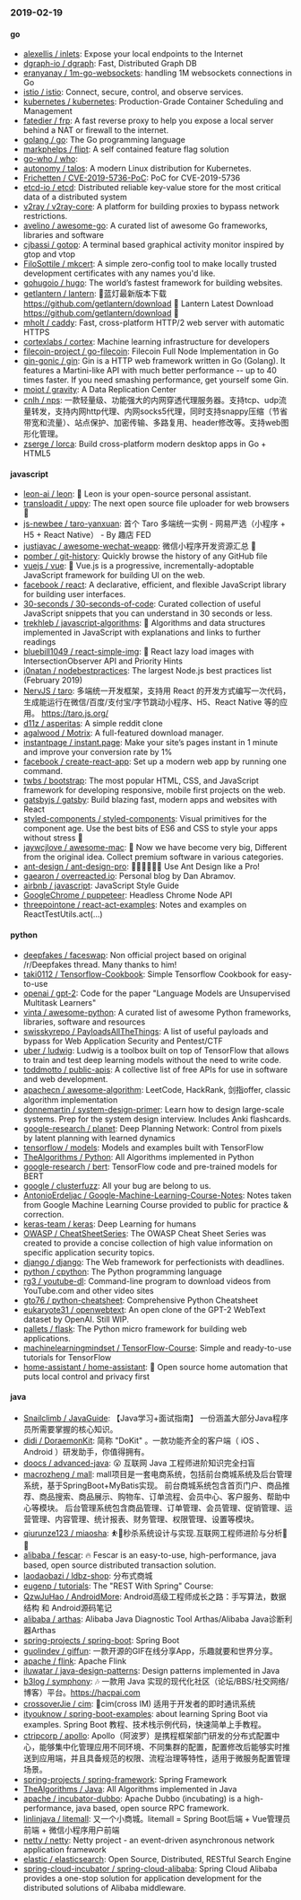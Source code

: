 ### 2019-02-19

#### go
* [alexellis / inlets](https://github.com/alexellis/inlets): Expose your local endpoints to the Internet
* [dgraph-io / dgraph](https://github.com/dgraph-io/dgraph): Fast, Distributed Graph DB
* [eranyanay / 1m-go-websockets](https://github.com/eranyanay/1m-go-websockets): handling 1M websockets connections in Go
* [istio / istio](https://github.com/istio/istio): Connect, secure, control, and observe services.
* [kubernetes / kubernetes](https://github.com/kubernetes/kubernetes): Production-Grade Container Scheduling and Management
* [fatedier / frp](https://github.com/fatedier/frp): A fast reverse proxy to help you expose a local server behind a NAT or firewall to the internet.
* [golang / go](https://github.com/golang/go): The Go programming language
* [markphelps / flipt](https://github.com/markphelps/flipt): A self contained feature flag solution
* [go-who / who](https://github.com/go-who/who): 
* [autonomy / talos](https://github.com/autonomy/talos): A modern Linux distribution for Kubernetes.
* [Frichetten / CVE-2019-5736-PoC](https://github.com/Frichetten/CVE-2019-5736-PoC): PoC for CVE-2019-5736
* [etcd-io / etcd](https://github.com/etcd-io/etcd): Distributed reliable key-value store for the most critical data of a distributed system
* [v2ray / v2ray-core](https://github.com/v2ray/v2ray-core): A platform for building proxies to bypass network restrictions.
* [avelino / awesome-go](https://github.com/avelino/awesome-go): A curated list of awesome Go frameworks, libraries and software
* [cjbassi / gotop](https://github.com/cjbassi/gotop): A terminal based graphical activity monitor inspired by gtop and vtop
* [FiloSottile / mkcert](https://github.com/FiloSottile/mkcert): A simple zero-config tool to make locally trusted development certificates with any names you'd like.
* [gohugoio / hugo](https://github.com/gohugoio/hugo): The world’s fastest framework for building websites.
* [getlantern / lantern](https://github.com/getlantern/lantern): 🔴蓝灯最新版本下载 https://github.com/getlantern/download 🔴 Lantern Latest Download https://github.com/getlantern/download 🔴
* [mholt / caddy](https://github.com/mholt/caddy): Fast, cross-platform HTTP/2 web server with automatic HTTPS
* [cortexlabs / cortex](https://github.com/cortexlabs/cortex): Machine learning infrastructure for developers
* [filecoin-project / go-filecoin](https://github.com/filecoin-project/go-filecoin): Filecoin Full Node Implementation in Go
* [gin-gonic / gin](https://github.com/gin-gonic/gin): Gin is a HTTP web framework written in Go (Golang). It features a Martini-like API with much better performance -- up to 40 times faster. If you need smashing performance, get yourself some Gin.
* [moiot / gravity](https://github.com/moiot/gravity): A Data Replication Center
* [cnlh / nps](https://github.com/cnlh/nps): 一款轻量级、功能强大的内网穿透代理服务器。支持tcp、udp流量转发，支持内网http代理、内网socks5代理，同时支持snappy压缩（节省带宽和流量）、站点保护、加密传输、多路复用、header修改等。支持web图形化管理。
* [zserge / lorca](https://github.com/zserge/lorca): Build cross-platform modern desktop apps in Go + HTML5

#### javascript
* [leon-ai / leon](https://github.com/leon-ai/leon): 🧠 Leon is your open-source personal assistant.
* [transloadit / uppy](https://github.com/transloadit/uppy): The next open source file uploader for web browsers 🐶
* [js-newbee / taro-yanxuan](https://github.com/js-newbee/taro-yanxuan): 首个 Taro 多端统一实例 - 网易严选（小程序 + H5 + React Native） - By 趣店 FED
* [justjavac / awesome-wechat-weapp](https://github.com/justjavac/awesome-wechat-weapp): 微信小程序开发资源汇总 💯
* [pomber / git-history](https://github.com/pomber/git-history): Quickly browse the history of any GitHub file
* [vuejs / vue](https://github.com/vuejs/vue): 🖖 Vue.js is a progressive, incrementally-adoptable JavaScript framework for building UI on the web.
* [facebook / react](https://github.com/facebook/react): A declarative, efficient, and flexible JavaScript library for building user interfaces.
* [30-seconds / 30-seconds-of-code](https://github.com/30-seconds/30-seconds-of-code): Curated collection of useful JavaScript snippets that you can understand in 30 seconds or less.
* [trekhleb / javascript-algorithms](https://github.com/trekhleb/javascript-algorithms): 📝 Algorithms and data structures implemented in JavaScript with explanations and links to further readings
* [bluebill1049 / react-simple-img](https://github.com/bluebill1049/react-simple-img): 🌅 React lazy load images with IntersectionObserver API and Priority Hints
* [i0natan / nodebestpractices](https://github.com/i0natan/nodebestpractices): The largest Node.js best practices list (February 2019)
* [NervJS / taro](https://github.com/NervJS/taro): 多端统一开发框架，支持用 React 的开发方式编写一次代码，生成能运行在微信/百度/支付宝/字节跳动小程序、H5、React Native 等的应用。 https://taro.js.org/
* [d11z / asperitas](https://github.com/d11z/asperitas): A simple reddit clone
* [agalwood / Motrix](https://github.com/agalwood/Motrix): A full-featured download manager.
* [instantpage / instant.page](https://github.com/instantpage/instant.page): Make your site’s pages instant in 1 minute and improve your conversion rate by 1%
* [facebook / create-react-app](https://github.com/facebook/create-react-app): Set up a modern web app by running one command.
* [twbs / bootstrap](https://github.com/twbs/bootstrap): The most popular HTML, CSS, and JavaScript framework for developing responsive, mobile first projects on the web.
* [gatsbyjs / gatsby](https://github.com/gatsbyjs/gatsby): Build blazing fast, modern apps and websites with React
* [styled-components / styled-components](https://github.com/styled-components/styled-components): Visual primitives for the component age. Use the best bits of ES6 and CSS to style your apps without stress 💅
* [jaywcjlove / awesome-mac](https://github.com/jaywcjlove/awesome-mac):  Now we have become very big, Different from the original idea. Collect premium software in various categories.
* [ant-design / ant-design-pro](https://github.com/ant-design/ant-design-pro): 👨🏻‍💻👩🏻‍💻 Use Ant Design like a Pro!
* [gaearon / overreacted.io](https://github.com/gaearon/overreacted.io): Personal blog by Dan Abramov.
* [airbnb / javascript](https://github.com/airbnb/javascript): JavaScript Style Guide
* [GoogleChrome / puppeteer](https://github.com/GoogleChrome/puppeteer): Headless Chrome Node API
* [threepointone / react-act-examples](https://github.com/threepointone/react-act-examples): Notes and examples on ReactTestUtils.act(...)

#### python
* [deepfakes / faceswap](https://github.com/deepfakes/faceswap): Non official project based on original /r/Deepfakes thread. Many thanks to him!
* [taki0112 / Tensorflow-Cookbook](https://github.com/taki0112/Tensorflow-Cookbook): Simple Tensorflow Cookbook for easy-to-use
* [openai / gpt-2](https://github.com/openai/gpt-2): Code for the paper "Language Models are Unsupervised Multitask Learners"
* [vinta / awesome-python](https://github.com/vinta/awesome-python): A curated list of awesome Python frameworks, libraries, software and resources
* [swisskyrepo / PayloadsAllTheThings](https://github.com/swisskyrepo/PayloadsAllTheThings): A list of useful payloads and bypass for Web Application Security and Pentest/CTF
* [uber / ludwig](https://github.com/uber/ludwig): Ludwig is a toolbox built on top of TensorFlow that allows to train and test deep learning models without the need to write code.
* [toddmotto / public-apis](https://github.com/toddmotto/public-apis): A collective list of free APIs for use in software and web development.
* [apachecn / awesome-algorithm](https://github.com/apachecn/awesome-algorithm): LeetCode, HackRank, 剑指offer, classic algorithm implementation
* [donnemartin / system-design-primer](https://github.com/donnemartin/system-design-primer): Learn how to design large-scale systems. Prep for the system design interview. Includes Anki flashcards.
* [google-research / planet](https://github.com/google-research/planet): Deep Planning Network: Control from pixels by latent planning with learned dynamics
* [tensorflow / models](https://github.com/tensorflow/models): Models and examples built with TensorFlow
* [TheAlgorithms / Python](https://github.com/TheAlgorithms/Python): All Algorithms implemented in Python
* [google-research / bert](https://github.com/google-research/bert): TensorFlow code and pre-trained models for BERT
* [google / clusterfuzz](https://github.com/google/clusterfuzz): All your bug are belong to us.
* [AntonioErdeljac / Google-Machine-Learning-Course-Notes](https://github.com/AntonioErdeljac/Google-Machine-Learning-Course-Notes): Notes taken from Google Machine Learning Course provided to public for practice & correction.
* [keras-team / keras](https://github.com/keras-team/keras): Deep Learning for humans
* [OWASP / CheatSheetSeries](https://github.com/OWASP/CheatSheetSeries): The OWASP Cheat Sheet Series was created to provide a concise collection of high value information on specific application security topics.
* [django / django](https://github.com/django/django): The Web framework for perfectionists with deadlines.
* [python / cpython](https://github.com/python/cpython): The Python programming language
* [rg3 / youtube-dl](https://github.com/rg3/youtube-dl): Command-line program to download videos from YouTube.com and other video sites
* [gto76 / python-cheatsheet](https://github.com/gto76/python-cheatsheet): Comprehensive Python Cheatsheet
* [eukaryote31 / openwebtext](https://github.com/eukaryote31/openwebtext): An open clone of the GPT-2 WebText dataset by OpenAI. Still WIP.
* [pallets / flask](https://github.com/pallets/flask): The Python micro framework for building web applications.
* [machinelearningmindset / TensorFlow-Course](https://github.com/machinelearningmindset/TensorFlow-Course): Simple and ready-to-use tutorials for TensorFlow
* [home-assistant / home-assistant](https://github.com/home-assistant/home-assistant): 🏡 Open source home automation that puts local control and privacy first

#### java
* [Snailclimb / JavaGuide](https://github.com/Snailclimb/JavaGuide): 【Java学习+面试指南】 一份涵盖大部分Java程序员所需要掌握的核心知识。
* [didi / DoraemonKit](https://github.com/didi/DoraemonKit): 简称 "DoKit" 。一款功能齐全的客户端（ iOS 、Android ）研发助手，你值得拥有。
* [doocs / advanced-java](https://github.com/doocs/advanced-java): 😮 互联网 Java 工程师进阶知识完全扫盲
* [macrozheng / mall](https://github.com/macrozheng/mall): mall项目是一套电商系统，包括前台商城系统及后台管理系统，基于SpringBoot+MyBatis实现。 前台商城系统包含首页门户、商品推荐、商品搜索、商品展示、购物车、订单流程、会员中心、客户服务、帮助中心等模块。 后台管理系统包含商品管理、订单管理、会员管理、促销管理、运营管理、内容管理、统计报表、财务管理、权限管理、设置等模块。
* [qiurunze123 / miaosha](https://github.com/qiurunze123/miaosha): ⛹️🐘秒杀系统设计与实现.互联网工程师进阶与分析🙋🐓
* [alibaba / fescar](https://github.com/alibaba/fescar): 🔥 Fescar is an easy-to-use, high-performance, java based, open source distributed transaction solution.
* [laodaobazi / ldbz-shop](https://github.com/laodaobazi/ldbz-shop): 分布式商城
* [eugenp / tutorials](https://github.com/eugenp/tutorials): The "REST With Spring" Course:
* [QzwJuHao / AndroidMore](https://github.com/QzwJuHao/AndroidMore): Android高级工程师成长之路：手写算法，数据结构 和 Android源码笔记
* [alibaba / arthas](https://github.com/alibaba/arthas): Alibaba Java Diagnostic Tool Arthas/Alibaba Java诊断利器Arthas
* [spring-projects / spring-boot](https://github.com/spring-projects/spring-boot): Spring Boot
* [guolindev / giffun](https://github.com/guolindev/giffun): 一款开源的GIF在线分享App，乐趣就要和世界分享。
* [apache / flink](https://github.com/apache/flink): Apache Flink
* [iluwatar / java-design-patterns](https://github.com/iluwatar/java-design-patterns): Design patterns implemented in Java
* [b3log / symphony](https://github.com/b3log/symphony): 🎶 一款用 Java 实现的现代化社区（论坛/BBS/社交网络/博客）平台。https://hacpai.com
* [crossoverJie / cim](https://github.com/crossoverJie/cim): 📲cim(cross IM) 适用于开发者的即时通讯系统
* [ityouknow / spring-boot-examples](https://github.com/ityouknow/spring-boot-examples): about learning Spring Boot via examples. Spring Boot 教程、技术栈示例代码，快速简单上手教程。
* [ctripcorp / apollo](https://github.com/ctripcorp/apollo): Apollo（阿波罗）是携程框架部门研发的分布式配置中心，能够集中化管理应用不同环境、不同集群的配置，配置修改后能够实时推送到应用端，并且具备规范的权限、流程治理等特性，适用于微服务配置管理场景。
* [spring-projects / spring-framework](https://github.com/spring-projects/spring-framework): Spring Framework
* [TheAlgorithms / Java](https://github.com/TheAlgorithms/Java): All Algorithms implemented in Java
* [apache / incubator-dubbo](https://github.com/apache/incubator-dubbo): Apache Dubbo (incubating) is a high-performance, java based, open source RPC framework.
* [linlinjava / litemall](https://github.com/linlinjava/litemall): 又一个小商城。litemall = Spring Boot后端 + Vue管理员前端 + 微信小程序用户前端
* [netty / netty](https://github.com/netty/netty): Netty project - an event-driven asynchronous network application framework
* [elastic / elasticsearch](https://github.com/elastic/elasticsearch): Open Source, Distributed, RESTful Search Engine
* [spring-cloud-incubator / spring-cloud-alibaba](https://github.com/spring-cloud-incubator/spring-cloud-alibaba): Spring Cloud Alibaba provides a one-stop solution for application development for the distributed solutions of Alibaba middleware.
